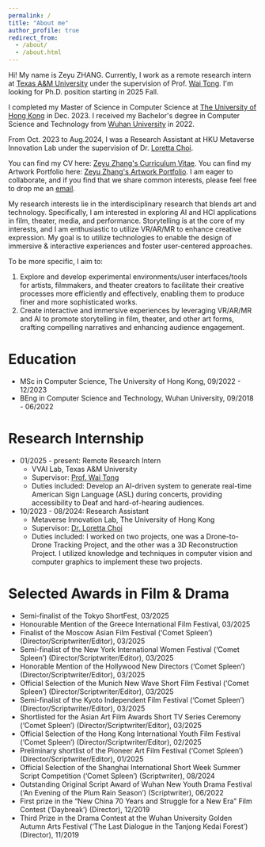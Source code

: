 ```yaml
---
permalink: /
title: "About me"
author_profile: true
redirect_from: 
  - /about/
  - /about.html
---
```


Hi! My name is Zeyu ZHANG. Currently, I work as a remote research intern at [Texas A&M University](https://www.tamu.edu/) under the supervision of Prof. [Wai Tong](https://wtong2017.github.io/). I'm looking for Ph.D. position starting in 2025 Fall.

I completed my Master of Science in Computer Science at [The University of Hong Kong](https://www.hku.hk/) in Dec. 2023. I received my Bachelor's degree in Computer Science and Technology from [Wuhan University](https://en.whu.edu.cn/) in 2022. 

From Oct. 2023 to Aug.2024, I was a Research Assistant at HKU Metaverse Innovation Lab under the supervision of Dr. [Loretta Choi](https://i.cs.hku.hk/~ykchoi/). 

You can find my CV here: [Zeyu Zhang's Curriculum Vitae](../assets/Zeyu_ZHANG_CV.pdf). You can find my Artwork Portfolio here: [Zeyu Zhang's Artwork Portfolio](../assets/Portfolio_Zeyu_ZHANG.pdf). I am eager to collaborate, and if you find that we share common interests, please feel free to drop me an [email](mailto:zeyu2022@connect.hku.hk).

My research interests lie in the interdisciplinary research that blends art and technology. Specifically, I am interested in exploring AI and HCI applications in film, theater, media, and performance. Storytelling is at the core of my interests, and I am enthusiastic to utilize VR/AR/MR to enhance creative expression. My goal is to utilize technologies to enable the design of immersive & interactive experiences and foster user-centered approaches. 

To be more specific, I aim to:
1. Explore and develop experimental environments/user interfaces/tools for artists, filmmakers, and theater creators to facilitate their creative processes more efficiently and effectively, enabling them to produce finer and more sophisticated works.
2. Create interactive and immersive experiences by leveraging VR/AR/MR and AI to promote storytelling in film, theater, and other art forms, crafting compelling narratives and enhancing audience engagement.



Education
======
* MSc in Computer Science, The University of Hong Kong, 09/2022 - 12/2023
* BEng in Computer Science and Technology, Wuhan University, 09/2018 - 06/2022

Research Internship
======
* 01/2025 - present: Remote Research Intern
  * VVAI Lab, Texas A&M University
  * Supervisor: [Prof. Wai Tong](https://wtong2017.github.io/)
  * Duties included: Develop an AI-driven system to generate real-time American Sign Language (ASL) during concerts, providing accessibility to Deaf and hard-of-hearing audiences.
* 10/2023 - 08/2024: Research Assistant
  * Metaverse Innovation Lab, The University of Hong Kong
  * Supervisor: [Dr. Loretta Choi](https://i.cs.hku.hk/~ykchoi/)
  * Duties included: I worked on two projects, one was a Drone-to-Drone Tracking Project, and the other was a 3D Reconstruction Project. I utilized knowledge and techniques in computer vision and computer graphics to implement these two projects.


Selected Awards in Film & Drama
======
* Semi-finalist of the Tokyo ShortFest, 03/2025
* Honourable Mention of the Greece International Film Festival, 03/2025
* Finalist of the Moscow Asian Film Festival (‘Comet Spleen’) (Director/Scriptwriter/Editor), 03/2025
* Semi-finalist of the New York International Women Festival (‘Comet Spleen’) (Director/Scriptwriter/Editor), 03/2025
* Honorable Mention of the Hollywood New Directors (‘Comet Spleen’) (Director/Scriptwriter/Editor), 03/2025
* Official Selection of the Munich New Wave Short Film Festival (‘Comet Spleen’) (Director/Scriptwriter/Editor), 03/2025
* Semi-finalist of the Kyoto Independent Film Festival (‘Comet Spleen’) (Director/Scriptwriter/Editor), 03/2025
* Shortlisted for the Asian Art Film Awards Short TV Series Ceremony (‘Comet Spleen’) (Director/Scriptwriter/Editor), 03/2025
* Official Selection of the Hong Kong International Youth Film Festival (‘Comet Spleen’) (Director/Scriptwriter/Editor), 02/2025
* Preliminary shortlist of the Pioneer Art Film Festival (‘Comet Spleen’) (Director/Scriptwriter/Editor), 01/2025
* Official Selection of the Shanghai International Short Week Summer Script Competition (‘Comet Spleen’) (Scriptwriter), 08/2024 
* Outstanding Original Script Award of Wuhan New Youth Drama Festival (‘An Evening of the Plum Rain Season’) (Scriptwriter), 06/2022
* First prize in the “New China 70 Years and Struggle for a New Era” Film Contest (‘Daybreak’) (Director), 12/2019
* Third Prize in the Drama Contest at the Wuhan University Golden Autumn Arts Festival (‘The Last Dialogue in the Tanjong Kedai Forest’) (Director), 11/2019



